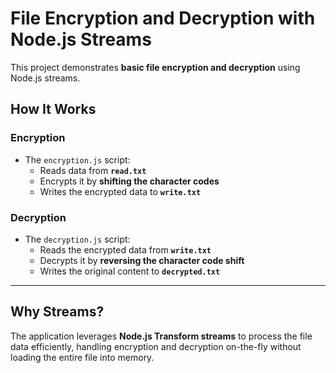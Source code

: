# File Encryption and Decryption with Node.js Streams

This project demonstrates **basic file encryption and decryption** using Node.js streams.

## How It Works

###  Encryption

- The `encryption.js` script:
  - Reads data from **`read.txt`**
  - Encrypts it by **shifting the character codes**
  - Writes the encrypted data to **`write.txt`**

###  Decryption

- The `decryption.js` script:
  - Reads the encrypted data from **`write.txt`**
  - Decrypts it by **reversing the character code shift**
  - Writes the original content to **`decrypted.txt`**

---

##  Why Streams?

The application leverages **Node.js Transform streams** to process the file data efficiently, handling encryption and decryption on-the-fly without loading the entire file into memory.
